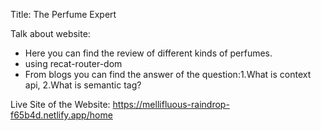 Title: The Perfume Expert

 Talk about website:
* Here you can find the review of different kinds of perfumes.
* using recat-router-dom 
* From blogs you can find the answer of the question:1.What is context api, 2.What is semantic tag?

Live Site of the Website:
https://mellifluous-raindrop-f65b4d.netlify.app/home
